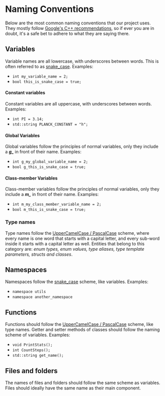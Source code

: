 # Naming Conventions

Below are the most common naming conventions that our project uses. They mostly follow [Google's C++ recommendations](https://google.github.io/styleguide/cppguide.html#Naming), so if ever you are in doubt, it's a safe bet to adhere to what they are saying there.

## Variables

Variable names are all lowercase, with underscores between words. This is often referred to as [snake_case](https://en.wikipedia.org/wiki/Snake_case).
Examples:
- `int my_variable_name = 2;`
- `bool this_is_snake_case = true;`

#### Constant variables

Constant variables are all uppercase, with underscores between words.
Examples:
- `int PI = 3.14;`
- `std::string PLANCK_CONSTANT = "h";`

#### Global Variables

Global variables follow the principles of normal variables, only they include a _**g\_**_ in front of their name.
Examples:
- `int g_my_global_variable_name = 2;`
- `bool g_this_is_snake_case = true;`

#### Class-member Variables

Class-member variables follow the principles of normal variables, only they include a _**m\_**_ in front of their name.
Examples:
- `int m_my_class_member_variable_name = 2;`
- `bool m_this_is_snake_case = true;`

### Type names
Type names follow the [UpperCamelCase / PascalCase](https://en.wikipedia.org/wiki/Camel_case) scheme, where every name is one word that starts with a capital letter, and every sub-word inside it starts with a capital letter as well. Entities that belong to this category are: _enum types, enum values, type aliases, type template parameters, structs and classes_.

## Namespaces

Namespaces follow the [snake_case](https://en.wikipedia.org/wiki/Snake_case) scheme, like variables.
Examples:
- `namespace utils`
- `namespace another_namespace`

## Functions

Functions should follow the [UpperCamelCase / PascalCase](https://en.wikipedia.org/wiki/Camel_case) scheme, like type names. Getter and setter methods of classes should follow the naming scheme of variables.
Examples:
- `void PrintStats();`
- `int CountSteps();`
- `std::string get_name();`

## Files and folders

The names of files and folders should follow the same scheme as variables. Files should ideally have the same name as their main component.
